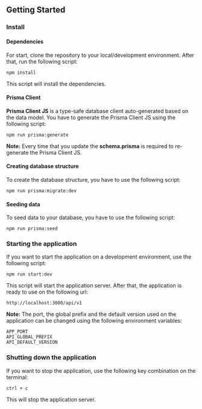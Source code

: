 ## Getting Started

### Install

#### Dependencies

For start, clone the repository to your local/development environment. After that, run the following script:

`npm install`

This script will install the dependencies.

#### Prisma Client

**Prisma Client JS** is a type-safe database client auto-generated based on the data model. You have to generate the Prisma Client JS using the following script:

`npm run prisma:generate`

**Note:** Every time that you update the **schema.prisma** is required to re-generate the Prisma Client JS.

#### Creating database structure

To create the database structure, you have to use the following script:

```shell
npm run prisma:migrate:dev
```

#### Seeding data

To seed data to your database, you have to use the following script:

`npm run prisma:seed`

### Starting the application

If you want to start the application on a development environment, use the following script:

`npm run start:dev`

This script will start the application server. After that, the application is ready to use on the following url:

```shell
http://localhost:3000/api/v1
```

**Note:** The port, the global prefix and the default version used on the application can be changed using the following environment variables:

```
APP_PORT
API_GLOBAL_PREFIX
API_DEFAULT_VERSION
```

### Shutting down the application

If you want to stop the application, use the following key combination on the terminal:

`ctrl + c`

This will stop the application server.